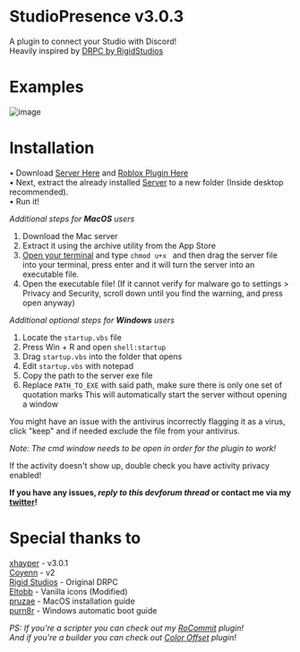 # StudioPresence v3.0.3

A plugin to connect your Studio with Discord!  
Heavily inspired by [DRPC by RigidStudios](https://devforum.roblox.com/t/1086405)

# Examples

![image](https://github.com/iArxic/StudioPresence/assets/77511250/d23b22c2-af73-4f40-a2e8-7e5eeb4a0ada)

# Installation

• Download [Server Here](https://github.com/iArxic/StudioPresence/releases/tag/v3.0.1) and [Roblox Plugin Here](https://www.roblox.com/library/11213975679/StudioPresence)  
• Next, extract the already installed [Server](https://github.com/iArxic/StudioPresence/releases/tag/v3.0.1) to a new folder (Inside desktop recommended).  
• Run it!

*Additional steps for **MacOS** users*
1. Download the Mac server
2. Extract it using the archive utility from the App Store
3. [Open your terminal](https://support.apple.com/guide/terminal/open-or-quit-terminal-apd5265185d-f365-44cb-8b09-71a064a42125) and type `chmod u+x ` and then drag the server file into your terminal, press enter and it will turn the server into an executable file.
4. Open the executable file! (If it cannot verify for malware go to settings > Privacy and Security, scroll down until you find the warning, and press open anyway)

*Additional optional steps for **Windows** users*
1. Locate the `startup.vbs` file
2. Press Win + R and open `shell:startup`
3. Drag `startup.vbs` into the folder that opens
4. Edit `startup.vbs` with notepad
5. Copy the path to the server exe file
6. Replace `PATH_TO_EXE` with said path, make sure there is only one set of quotation marks
This will automatically start the server without opening a window


You might have an issue with the antivirus incorrectly flagging it as a virus, click "keep" and if needed exclude the file from your antivirus.

_Note: The cmd window needs to be open in order for the plugin to work!_

If the activity doesn't show up, double check you have activity privacy enabled!

**If you have any issues, *reply to this devforum thread* or contact me via my [twitter](https://twitter.com/iArxic)!**

# Special thanks to

[xhayper](https://github.com/xhayper) - v3.0.1  
[Coyenn](https://github.com/Coyenn) - v2  
[Rigid Studios](https://devforum.roblox.com/u/Rigid_Studios) - Original DRPC  
[Eltobb](https://devforum.roblox.com/u/Elttob) - Vanilla icons (Modified)  
[pruzae](https://devforum.roblox.com/u/pruzae) - MacOS installation guide  
[purn8r](https://devforum.roblox.com/u/purn8r) - Windows automatic boot guide

*PS: If you're a scripter you can check out my [RoCommit](https://devforum.roblox.com/t/rocommit-git-like-webhook-logging/1886532) plugin!  
And if you're a builder you can check out [Color Offset](https://devforum.roblox.com/t/color-offset-plugin-add-color-variations-to-your-builds/2333459) plugin!*
